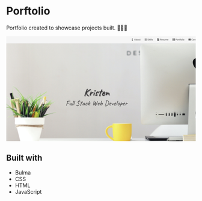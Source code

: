 # Porftolio 

Portfolio created to showcase projects built. 👩🏽‍💻


![](https://github.com/Mayorgak/kristen/blob/master/assets/images/Screen%20Shot%202020-10-16%20at%2012.44.31%20PM.png)


## Built with 
* Bulma
* CSS
* HTML 
* JavaScript 




